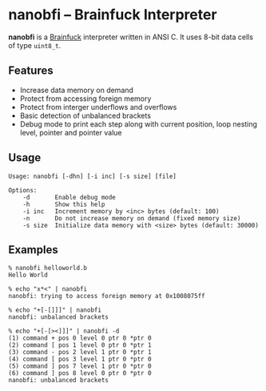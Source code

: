 nanobfi – Brainfuck Interpreter
===============================

**nanobfi** is a [Brainfuck](http://en.wikipedia.org/wiki/Brainfuck)
interpreter written in ANSI C. It uses 8-bit data cells of type
`uint8_t`.

Features
--------

* Increase data memory on demand
* Protect from accessing foreign memory
* Protect from interger underflows and overflows
* Basic detection of unbalanced brackets
* Debug mode to print each step along with current position,
  loop nesting level, pointer and pointer value

Usage
-----

    Usage: nanobfi [-dhn] [-i inc] [-s size] [file]

    Options:
        -d       Enable debug mode
        -h       Show this help
        -i inc   Increment memory by <inc> bytes (default: 100)
        -n       Do not increase memory on demand (fixed memory size)
        -s size  Initialize data memory with <size> bytes (default: 30000)

Examples
--------

    % nanobfi helloworld.b
    Hello World

    % echo "x*<" | nanobfi
    nanobfi: trying to access foreign memory at 0x1008075ff

    % echo "+[-[]]]" | nanobfi
    nanobfi: unbalanced brackets

    % echo "+[-[><]]]" | nanobfi -d
    (1) command + pos 0 level 0 ptr 0 *ptr 0
    (2) command [ pos 1 level 0 ptr 0 *ptr 1
    (3) command - pos 2 level 1 ptr 0 *ptr 1
    (4) command [ pos 3 level 1 ptr 0 *ptr 0
    (5) command ] pos 7 level 1 ptr 0 *ptr 0
    (6) command ] pos 8 level 0 ptr 0 *ptr 0
    nanobfi: unbalanced brackets

